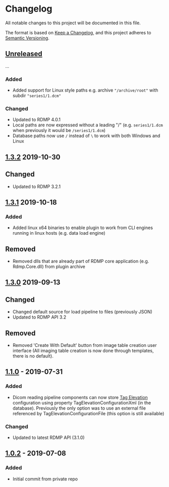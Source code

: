 # Changelog
All notable changes to this project will be documented in this file.

The format is based on [Keep a Changelog](https://keepachangelog.com/en/1.0.0/),
and this project adheres to [Semantic Versioning](https://semver.org/spec/v2.0.0.html).

## [Unreleased]

...

### Added

- Added support for Linux style paths e.g. archive `"/archive/root"` with subdir `"series1/1.dcm"`

### Changed

- Updated to RDMP 4.0.1
- Local paths are now expressed without a leading "/" (e.g. `series1/1.dcm` when previously it would be `/series1/1.dcm`)
- Database paths now use `/` instead of `\` to work with both Windows and Linux

## [1.3.2] 2019-10-30

## Changed

- Updated to RDMP 3.2.1

## [1.3.1] 2019-10-18

### Added

- Added linux x64 binaries to enable plugin to work from CLI engines running in linux hosts (e.g. data load engine)

## Removed

- Removed dlls that are already part of RDMP core application (e.g. Rdmp.Core.dll) from plugin archive

## [1.3.0] 2019-09-13

## Changed

- Changed default source for load pipeline to files (previously JSON)
- Updated to RDMP API 3.2

## Removed

- Removed 'Create With Default' button from image table creation user interface (All imaging table creation is now done through templates, there is no default).

## [1.1.0] - 2019-07-31

### Added

- Dicom reading pipeline components can now store [Tag Elevation] configuration using property TagElevationConfigurationXml (in the database).  Previously the only option was to use an external file referenced by TagElevationConfigurationFile (this option is still available)

### Changed

- Updated to latest RDMP API (3.1.0)

## [1.0.2] - 2019-07-08

### Added 

- Initial commit from private repo

[Unreleased]: https://github.com/HicServices/RdmpDicom/compare/v1.3.2...develop
[1.3.2]: https://github.com/HicServices/RdmpDicom/compare/v1.3.1...v1.3.2
[1.3.1]: https://github.com/HicServices/RdmpDicom/compare/v1.3.0...v1.3.1
[1.3.0]: https://github.com/HicServices/RdmpDicom/compare/v1.1.0...v1.3.0
[1.1.0]: https://github.com/HicServices/RdmpDicom/compare/v1.0.2...v1.1.0
[1.0.2]: https://github.com/HicServices/RdmpDicom/compare/1581c5ae3a12db1873f4cf1a930215750ad2ae14...v1.0.2
[Tag Elevation]:https://github.com/HicServices/DicomTypeTranslation/tree/develop/DicomTypeTranslation/Elevation
